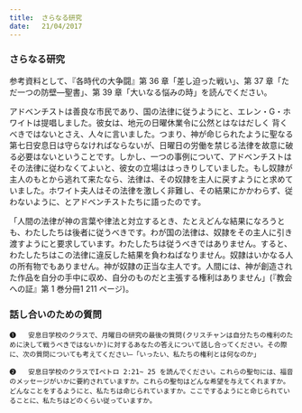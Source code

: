 ```yaml
---
title:  さらなる研究
date:   21/04/2017
---
```


### さらなる研究

 参考資料として、『各時代の大争闘』第 36 章「差し迫った戦い」、第 37 章「ただ一つの防壁―聖書」、第 39 章「大いなる悩みの時」を読んでください。

 アドベンチストは善良な市民であり、国の法律に従うようにと、エレン・G・ホワイトは提唱しました。彼女は、地元の日曜休業令に公然とはなはだしく 背くべきではないとさえ、人々に言いました。つまり、神が命じられたように聖なる第七日安息日は守らなければならないが、日曜日の労働を禁じる法律を故意に破る必要はないということです。しかし、一つの事例について、アドベンチストはその法律に従わなくてよいと、彼女の立場ははっきりしていました。もし奴隷が主人のもとから逃れて来たなら、法律は、その奴隷を主人に戻すようにと求めていました。ホワイト夫人はその法律を激しく非難し、その結果にかかわらず、従わないように、とアドベンチストたちに語ったのです。
 
「人間の法律が神の言葉や律法と対立するとき、たとえどんな結果になろうとも、わたしたちは後者に従うべきです。わが国の法律は、奴隷をその主人に引き渡すようにと要求しています。わたしたちは従うべきではありません。すると、わたしたちはこの法律に違反した結果を負わねばなりません。奴隷はいかなる人の所有物でもありません。神が奴隷の正当な主人です。人間には、神が創造された作品を自分の手中に収め、自分のものだと主張する権利はありません」(『教会への証』第 1 巻分冊1 211 ページ)。

### 話し合いのための質問

`❶	 安息日学校のクラスで、月曜日の研究の最後の質問(クリスチャンは自分たちの権利のために決して戦うべきではないか)に対するあなたの答えについて話し合ってください。その際に、次の質問についても考えてください―「いったい、私たちの権利とは何なのか」`

`❷	 安息日学校のクラスでIペトロ 2:21~ 25 を読んでください。これらの聖句には、福音のメッセージがいかに要約されていますか。これらの聖句はどんな希望を与えてくれますか。どんなことをするようにと、私たちは命じられていますか。ここでするようにと命じられていることに、私たちはどのくらい従っていますか。`
